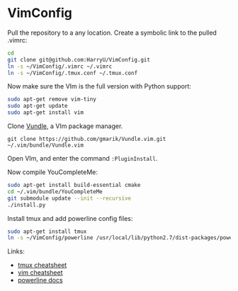 VimConfig
===============

Pull the repository to a any location. Create a symbolic link to the pulled .vimrc:

```bash
cd
git clone git@github.com:HarryU/VimConfig.git
ln -s ~/VimConfig/.vimrc ~/.vimrc
ln -s ~/VimConfig/.tmux.conf ~/.tmux.conf
```
Now make sure the VIm is the full version with Python support:

```bash
sudo apt-get remove vim-tiny
sudo apt-get update
sudo apt-get install vim
```

Clone [Vundle](https://github.com/VundleVim/Vundle.vim), a VIm package manager.

```
git clone https://github.com/gmarik/Vundle.vim.git ~/.vim/bundle/Vundle.vim
```

Open VIm, and enter the command ```:PluginInstall```.

Now compile YouCompleteMe:

```bash
sudo apt-get install build-essential cmake
cd ~/.vim/bundle/YouCompleteMe
git submodule update --init --recursive
./install.py
```

Install tmux and add powerline config files:
```bash
sudo apt-get install tmux
ln -s ~/VimConfig/powerline /usr/local/lib/python2.7/dist-packages/powerline
```

Links:

* [tmux cheatsheet](https://linuxacademy.com/blog/wp-content/uploads/2016/08/tmux-3.png)
* [vim cheatsheet](http://www.viemu.com/vi-vim-cheat-sheet.gif)
* [powerline docs](http://powerline.readthedocs.io/en/master/index.html)
